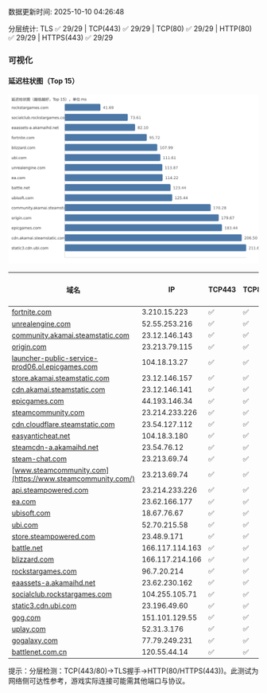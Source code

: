 数据更新时间: 2025-10-10 04:26:48

分层统计: TLS ✅ 29/29 | TCP(443) ✅ 29/29 | TCP(80) ✅ 29/29 | HTTP(80) ✅ 29/29 | HTTPS(443) ✅ 29/29

### 可视化

#### 延迟柱状图（Top 15）

![Latency Chart](latency_chart.svg)

| 域名 | IP | TCP443 | TCP80 | TLS 握手 | HTTP(80) | 状态码 | HTTPS(443) | 状态码(HTTPS) | 延迟(ms) |
|---|---|---|---|---|---|---|---|---|---|
| [fortnite.com](https://fortnite.com/) | 3.210.15.223 | ✅ | ✅ | ✅ | ✅ | 301 | ✅ | 301 | 95.72 |
| [unrealengine.com](https://unrealengine.com/) | 52.55.253.216 | ✅ | ✅ | ✅ | ✅ | 301 | ✅ | 301 | 113.87 |
| [community.akamai.steamstatic.com](https://community.akamai.steamstatic.com/) | 23.12.146.143 | ✅ | ✅ | ✅ | ✅ | 403 | ✅ | 403 | 170.28 |
| [origin.com](https://origin.com/) | 23.213.79.115 | ✅ | ✅ | ✅ | ✅ | 301 | ✅ | 301 | 179.67 |
| [launcher-public-service-prod06.ol.epicgames.com](https://launcher-public-service-prod06.ol.epicgames.com/) | 104.18.13.27 | ✅ | ✅ | ✅ | ✅ | 404 | ✅ | 404 | 217.81 |
| [store.akamai.steamstatic.com](https://store.akamai.steamstatic.com/) | 23.12.146.157 | ✅ | ✅ | ✅ | ✅ | 403 | ✅ | 403 | 216.45 |
| [cdn.akamai.steamstatic.com](https://cdn.akamai.steamstatic.com/) | 23.12.146.141 | ✅ | ✅ | ✅ | ✅ | 200 | ✅ | 200 | 206.5 |
| [epicgames.com](https://epicgames.com/) | 44.193.146.34 | ✅ | ✅ | ✅ | ✅ | 301 | ✅ | 302 | 183.44 |
| [steamcommunity.com](https://steamcommunity.com/) | 23.214.233.226 | ✅ | ✅ | ✅ | ✅ | 302 | ✅ | 200 | 265.16 |
| [cdn.cloudflare.steamstatic.com](https://cdn.cloudflare.steamstatic.com/) | 23.54.127.112 | ✅ | ✅ | ✅ | ✅ | 200 | ✅ | 200 | 235.44 |
| [easyanticheat.net](https://easyanticheat.net/) | 104.18.3.180 | ✅ | ✅ | ✅ | ✅ | 301 | ✅ | 301 | 283.74 |
| [steamcdn-a.akamaihd.net](https://steamcdn-a.akamaihd.net/) | 23.54.76.12 | ✅ | ✅ | ✅ | ✅ | 200 | ✅ | 200 | 244.74 |
| [steam-chat.com](https://steam-chat.com/) | 23.213.69.74 | ✅ | ✅ | ✅ | ✅ | 302 | ✅ | 404 | 289.54 |
| [www.steamcommunity.com](https://www.steamcommunity.com/) | 23.213.69.74 | ✅ | ✅ | ✅ | ✅ | 302 | ✅ | 302 | 265.87 |
| [api.steampowered.com](https://api.steampowered.com/) | 23.214.233.226 | ✅ | ✅ | ✅ | ✅ | 404 | ✅ | 404 | 320.0 |
| [ea.com](https://ea.com/) | 23.62.166.177 | ✅ | ✅ | ✅ | ✅ | 301 | ✅ | 301 | 114.22 |
| [ubisoft.com](https://ubisoft.com/) | 18.67.76.67 | ✅ | ✅ | ✅ | ✅ | 301 | ✅ | 301 | 125.44 |
| [ubi.com](https://ubi.com/) | 52.70.215.58 | ✅ | ✅ | ✅ | ✅ | 301 | ✅ | 301 | 111.61 |
| [store.steampowered.com](https://store.steampowered.com/) | 23.48.9.171 | ✅ | ✅ | ✅ | ✅ | 302 | ✅ | 200 | 429.53 |
| [battle.net](https://battle.net/) | 166.117.114.163 | ✅ | ✅ | ✅ | ✅ | 301 | ✅ | 301 | 123.44 |
| [blizzard.com](https://blizzard.com/) | 166.117.214.166 | ✅ | ✅ | ✅ | ✅ | 302 | ✅ | 302 | 107.99 |
| [rockstargames.com](https://rockstargames.com/) | 96.7.20.214 | ✅ | ✅ | ✅ | ✅ | 301 | ✅ | 301 | 41.69 |
| [eaassets-a.akamaihd.net](https://eaassets-a.akamaihd.net/) | 23.62.230.162 | ✅ | ✅ | ✅ | ✅ | 404 | ✅ | 404 | 82.1 |
| [socialclub.rockstargames.com](https://socialclub.rockstargames.com/) | 104.255.105.71 | ✅ | ✅ | ✅ | ✅ | 301 | ✅ | 307 | 73.61 |
| [static3.cdn.ubi.com](https://static3.cdn.ubi.com/) | 23.196.49.60 | ✅ | ✅ | ✅ | ✅ | 401 | ✅ | 401 | 211.66 |
| [gog.com](https://gog.com/) | 151.101.129.55 | ✅ | ✅ | ✅ | ✅ | 301 | ✅ | 301 | 686.57 |
| [uplay.com](https://uplay.com/) | 52.31.3.176 | ✅ | ✅ | ✅ | ✅ | 301 | ✅ | 301 | 312.27 |
| [gogalaxy.com](https://gogalaxy.com/) | 77.79.249.231 | ✅ | ✅ | ✅ | ✅ | 301 | ✅ | 301 | 434.51 |
| [battlenet.com.cn](https://battlenet.com.cn/) | 120.55.44.14 | ✅ | ✅ | ✅ | ✅ | 308 | ✅ | 302 | 1036.34 |

提示：分层检测：TCP(443/80)→TLS握手→HTTP(80/HTTPS(443))。此测试为网络侧可达性参考，游戏实际连接可能需其他端口与协议。